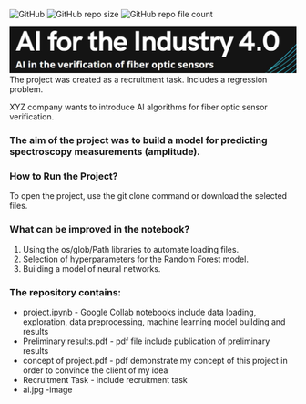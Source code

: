 <img alt="GitHub" src="https://img.shields.io/github/license/michalinahulak/fiber_optic_sensor_project?style=social"> <img alt="GitHub repo size" src="https://img.shields.io/github/repo-size/michalinahulak/fiber_optic_sensor_project?style=social"> <img alt="GitHub repo file count" src="https://img.shields.io/github/directory-file-count/michalinahulak/fiber_optic_sensor_project?style=social">

![](ai.jpg)
The project was created as a recruitment task. Includes a regression problem. 

XYZ company wants to introduce AI algorithms for fiber optic sensor verification.
### The aim of the project was to build a model for predicting spectroscopy measurements (amplitude).

### How to Run the Project?
To open the project, use the git clone command or download the selected files.

### What can be improved in the notebook? 
1. Using the os/glob/Path libraries to automate loading files.
2. Selection of hyperparameters for the Random Forest model.
3. Building a model of neural networks.

### The repository contains:
* project.ipynb - Google Collab notebooks include data loading, exploration, data preprocessing, machine learning model building and results
* Preliminary results.pdf - pdf file include publication of preliminary results 
* concept of project.pdf - pdf demonstrate my concept of this project in order to convince the client of my idea
* Recruitment Task - include recruitment task
* ai.jpg -image


